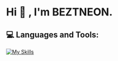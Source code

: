 # Hi 👋 , I'm BEZTNEON.

## 💻 Languages and Tools:
[![My Skills](https://skillicons.dev/icons?i=dart,flutter,ps,vscode,androidstudio,github,git)](https://skillicons.dev)

<!--
**BEZTNEON/BEZTNEON** is a ✨ _special_ ✨ repository because its `README.md` (this file) appears on your GitHub profile.

Here are some ideas to get you started:

- 🔭 I’m currently working on ...
- 🌱 I’m currently learning ...
- 👯 I’m looking to collaborate on ...
- 🤔 I’m looking for help with ...
- 💬 Ask me about ...
- 📫 How to reach me: ...
- 😄 Pronouns: ...
- ⚡ Fun fact: ...
-->

